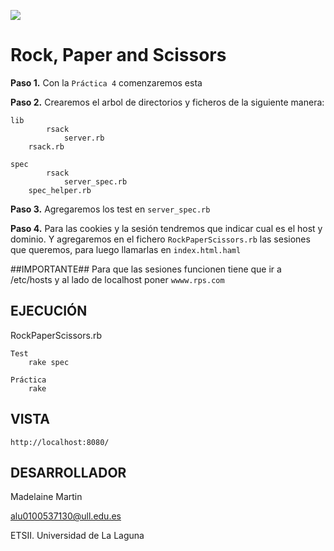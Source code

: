 ![](http://banot.etsii.ull.es/alu4103/rpsss.jpg)

Rock, Paper and Scissors
================================

**Paso 1.** Con la `Práctica 4` comenzaremos esta

**Paso 2.** Crearemos el arbol de directorios y ficheros de la siguiente manera:

	lib
			rsack
				server.rb
		rsack.rb
	
	spec
			rsack
				server_spec.rb
		spec_helper.rb

**Paso 3.** Agregaremos los test en `server_spec.rb`

**Paso 4.** Para las cookies y la sesión tendremos que indicar cual es el host y dominio. Y agregaremos en el fichero `RockPaperScissors.rb` las sesiones que queremos, para luego llamarlas en `index.html.haml`

##IMPORTANTE##
Para que las sesiones funcionen tiene que ir a /etc/hosts y al lado de localhost poner `wwww.rps.com`


## EJECUCIÓN ##

RockPaperScissors.rb
	
	Test
		rake spec

	Práctica
		rake

## VISTA ##

	http://localhost:8080/


## DESARROLLADOR ##

Madelaine Martin

alu0100537130@ull.edu.es

ETSII. Universidad de La Laguna



